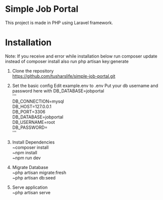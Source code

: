 # Simple Job Portal
This project is made in PHP using Laravel framework.

# Installation

Note: If you receive and error while installation below
run composer update instead of composer install also run php artisan key:generate

1. Clone the repository <br />
https://github.com/tusharslife/simple-job-portal.git

2. Set the basic config
Edit example.env to .env
Put your db username and password here with DB_DATABASE=jobportal <br />
    ''' <br />
    DB_CONNECTION=mysql <br />
    DB_HOST=127.0.0.1 <br />
    DB_PORT=3306 <br />
    DB_DATABASE=jobportal <br />
    DB_USERNAME=root <br />
    DB_PASSWORD= <br />
    '''

3. Install Dependencies <br />
~composer install <br />
~npm install <br />
~npm run dev <br />

4. Migrate Database <br />
~php artisan migrate:fresh <br />
~php artisan db:seed <br />

5. Serve application <br />
~php artisan serve <br />
